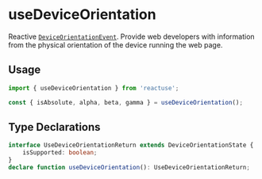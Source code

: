 # useDeviceOrientation

Reactive [`DeviceOrientationEvent`](https://developer.mozilla.org/en-US/docs/Web/API/DeviceOrientationEvent). Provide web developers with information from the physical orientation of the device running the web page.

## Usage

```ts
import { useDeviceOrientation } from 'reactuse';

const { isAbsolute, alpha, beta, gamma } = useDeviceOrientation();
```

## Type Declarations

```ts
interface UseDeviceOrientationReturn extends DeviceOrientationState {
    isSupported: boolean;
}
declare function useDeviceOrientation(): UseDeviceOrientationReturn;
```
